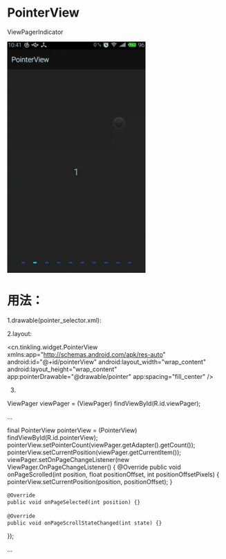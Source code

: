 # PointerView
ViewPagerIndicator

![PointerView Sample Screenshots][1]

用法：
=====

1.drawable(pointer_selector.xml):

  <selector xmlns:android="http://schemas.android.com/apk/res/android">
    <item android:state_selected="true" android:drawable="@drawable/pointer_selected"/>
    <item android:drawable="@drawable/pointer"/>
  </selector>
  
2.layout:

  <cn.tinkling.widget.PointerView xmlns:app="http://schemas.android.com/apk/res-auto"
    android:id="@+id/pointerView"
    android:layout_width="wrap_content"
    android:layout_height="wrap_content"
    app:pointerDrawable="@drawable/pointer"
    app:spacing="fill_center" />
    
3.

  ViewPager viewPager = (ViewPager) findViewById(R.id.viewPager);
  
  ...
  
  final PointerView pointerView = (PointerView) findViewById(R.id.pointerView);
  pointerView.setPointerCount(viewPager.getAdapter().getCount());
  pointerView.setCurrentPosition(viewPager.getCurrentItem());
  viewPager.setOnPageChangeListener(new ViewPager.OnPageChangeListener() {
    @Override
    public void onPageScrolled(int position, float positionOffset, int positionOffsetPixels) {
      pointerView.setCurrentPosition(position, positionOffset);
    }
    
    @Override
    public void onPageSelected(int position) {}
    
    @Override
    public void onPageScrollStateChanged(int state) {}
  });
  
  ...



[1]: https://raw.githubusercontent.com/Tinkling/PointerView/master/sample/sample.gif
